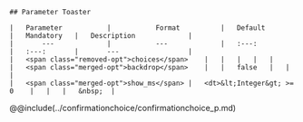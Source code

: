 ```div-parameter
## Parameter Toaster

|	Parameter			|			Format			|	Default					|	Mandatory	|	Description				| 
|		---				|			---				|	:---:					|	:---:		|		---					|
|	<span class="removed-opt">choices</span>	|	|	|	|	|
|	<span class="merged-opt">backdrop</span>	|	|	false	|	|	|
|	<span class="merged-opt">show_ms</span>	|	<dt>&lt;Integer&gt; >= 0	|	|	|	&nbsp;	|

```

@@include(../confirmationchoice/confirmationchoice_p.md) 
